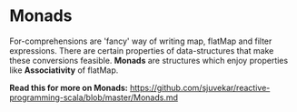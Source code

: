 <h1>Monads</h1>
For-comprehensions are 'fancy' way of writing map, flatMap and filter expressions. There are certain properties of data-structures that make these conversions feasible. <b>Monads</b> are structures which enjoy properties like <b>Associativity</b> of flatMap. 

<b>Read this for more on Monads:</b> <a href="https://github.com/sjuvekar/reactive-programming-scala/blob/master/Monads.md">https://github.com/sjuvekar/reactive-programming-scala/blob/master/Monads.md</a>
